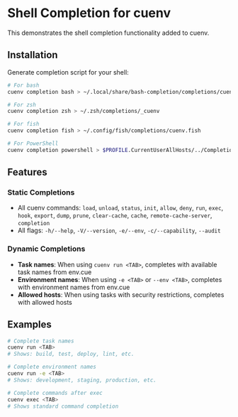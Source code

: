 # Shell Completion for cuenv

This demonstrates the shell completion functionality added to cuenv.

## Installation

Generate completion script for your shell:

```bash
# For bash
cuenv completion bash > ~/.local/share/bash-completion/completions/cuenv

# For zsh
cuenv completion zsh > ~/.zsh/completions/_cuenv

# For fish  
cuenv completion fish > ~/.config/fish/completions/cuenv.fish

# For PowerShell
cuenv completion powershell > $PROFILE.CurrentUserAllHosts/../Completions/cuenv.ps1
```

## Features

### Static Completions
- All cuenv commands: `load`, `unload`, `status`, `init`, `allow`, `deny`, `run`, `exec`, `hook`, `export`, `dump`, `prune`, `clear-cache`, `cache`, `remote-cache-server`, `completion`
- All flags: `-h/--help`, `-V/--version`, `-e/--env`, `-c/--capability`, `--audit`

### Dynamic Completions
- **Task names**: When using `cuenv run <TAB>`, completes with available task names from env.cue
- **Environment names**: When using `-e <TAB>` or `--env <TAB>`, completes with environment names from env.cue
- **Allowed hosts**: When using tasks with security restrictions, completes with allowed hosts

## Examples

```bash
# Complete task names
cuenv run <TAB>
# Shows: build, test, deploy, lint, etc.

# Complete environment names  
cuenv run -e <TAB>
# Shows: development, staging, production, etc.

# Complete commands after exec
cuenv exec <TAB>
# Shows standard command completion
```